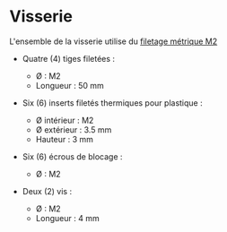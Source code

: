# Visserie

L'ensemble de la visserie utilise du [filetage métrique M2](https://fr.wikipedia.org/wiki/Filetage_m%C3%A9trique#Pas_standard)

- Quatre (4) tiges filetées : 
    - &Oslash; : M2
    - Longueur : 50 mm

- Six (6) inserts filetés thermiques pour plastique :
    - &Oslash; intérieur : M2
    - &Oslash; extérieur : 3.5 mm
    - Hauteur : 3 mm

- Six (6) écrous de blocage :
    - &Oslash; : M2

- Deux (2) vis :
    - &Oslash; : M2
    - Longueur : 4 mm